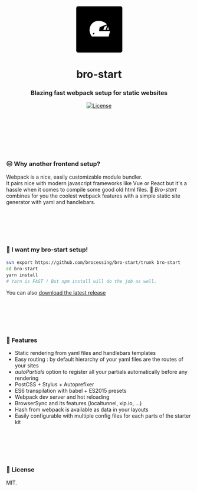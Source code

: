 <br>
<p align="center">
  <img src="static/brostart.gif" width="125" alt="brostart">
</p>
<h1 align="center">bro-start</h1>
<h3 align="center">Blazing fast webpack setup for static websites</h3>

<div align="center">
  <!-- License -->
  <a href="https://raw.githubusercontent.com/brocessing/bro-start/master/LICENSE">
    <img src="https://img.shields.io/badge/license-MIT-blue.svg?style=flat-square" alt="License" />
  </a>
</div>

<br><br>
<br><br>
<br><br>

### :unamused:  Why another frontend setup?

Webpack is a nice, easily customizable module bundler.<br>
It pairs nice with modern javascript frameworks like Vue or React but it's a hassle when it comes to compile some good old html files. :older_man:
_Bro-start_ combines for you the coolest webpack features with a simple static site generator with yaml and handlebars.

<br>
<h1></h1>
<br>

### :santa:  I want my bro-start setup!

```sh
svn export https://github.com/brocessing/bro-start/trunk bro-start
cd bro-start
yarn install
# Yarn is FAST ! But npm install will do the job as well.
```

You can also [download the latest release](https://github.com/brocessing/bro-start/releases/latest)

<br>
<h1></h1>
<br>

### :handbag:  Features

- Static rendering from yaml files and handlebars templates
- Easy routing : by default hierarchy of your yaml files are the routes of your sites
- _autoPartials_ option to register all your partials automatically before any rendering
- PostCSS + Stylus + Autoprefixer
- ES6 transpilation with babel + ES2015 presets
- Webpack dev server and hot reloading
- BrowserSync and its features (localtunnel, xip.io, ...)
- Hash from webpack is available as data in your layouts
- Easily configurable with multiple config files for each parts of the starter kit

<br>
<h1></h1>
<br>

### :hammer:  License
MIT.

<br><br>